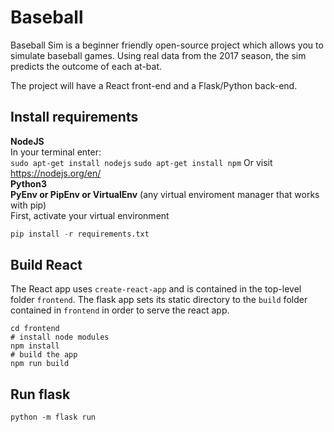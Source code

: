 # Baseball

Baseball Sim is a beginner friendly open-source project which allows you to simulate baseball games. Using real data from the 2017 season, the sim predicts the outcome of each at-bat.  

The project will have a React front-end and a Flask/Python back-end.  

## Install requirements

**NodeJS**  
In your terminal enter:  
`sudo apt-get install nodejs` 
`sudo apt-get install npm` 
Or visit https://nodejs.org/en/  
**Python3**  
**PyEnv or PipEnv or VirtualEnv** (any virtual enviroment manager that works with pip)  
First, activate your virtual environment  

```python
pip install -r requirements.txt
```

## Build React

The React app uses `create-react-app` and is contained in the top-level folder `frontend`. The flask app sets its static directory to the `build` folder contained in `frontend` in order to serve the react app.

```
cd frontend
# install node modules
npm install
# build the app
npm run build
```

## Run flask

```
python -m flask run
```
